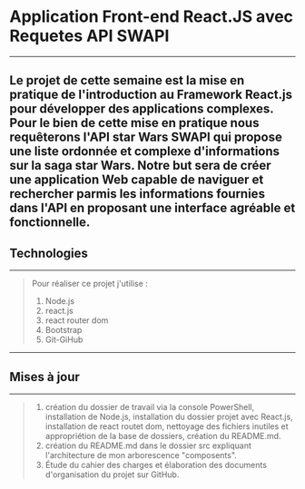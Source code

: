 # Application Front-end React.JS avec Requetes API SWAPI
-----
Le projet de cette semaine est la mise en pratique de l'introduction au Framework React.js pour développer des applications complexes. Pour le bien de cette mise en pratique nous requêterons l'API star Wars SWAPI qui propose une liste ordonnée et complexe d'informations sur la saga star Wars.
Notre but sera de créer une application Web capable de naviguer et rechercher parmis les informations fournies dans l'API en proposant une interface agréable et fonctionnelle.
-----
## Technologies 
-----
> Pour réaliser ce projet j'utilise :
> 
> 1. Node.js
> 2. react.js
> 3. react router dom
> 4. Bootstrap
> 5. Git-GiHub
-----
## Mises à jour
-----
> 1. création du dossier de travail via la console PowerShell, installation de Node.js, installation du dossier projet avec React.js, installation de react routet dom, nettoyage des fichiers inutiles et appropriétion de la base de dossiers, création du README.md.
> 2. création du README.md dans le dossier src expliquant l'architecture de mon arborescence "composents".
> 3. Étude du cahier des charges et élaboration des documents d'organisation du projet sur GitHub.